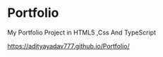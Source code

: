 # Portfolio
My Portfolio Project in HTML5 ,Css And TypeScript

https://adityayadav777.github.io/Portfolio/
